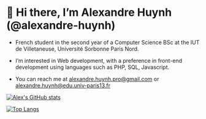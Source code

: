<h1>👋 Hi there, I’m Alexandre Huynh (@alexandre-huynh)</h1>
  
- French student in the second year of a Computer Science BSc at the IUT de Villetaneuse, Université Sorbonne Paris Nord. 

- I’m interested in Web development, with a preference in front-end development using languages such as PHP, SQL, Javascript.
<!---
- 🌱 I’m currently learning ...
- 💞️ I’m looking to collaborate on ...
--->
- You can reach me at alexandre.huynh.pro@gmail.com or alexandre.huynh@edu.univ-paris13.fr

[![Alex's GitHub stats](https://github-readme-stats.vercel.app/api?username=alexandre-huynh)](https://github.com/alexandre-huynh/github-readme-stats)


<!-- My languages -->
[![Top Langs](https://github-readme-stats.vercel.app/api/top-langs/?username=alexandre-huynh&hide=jupyter%20notebook)](https://github.com/alexandre-huynh/github-readme-stats)

<!--
<img align="center" src="https://github-readme-stats.vercel.app/api/top-langs/?username=alexandre-huynh&hide=jupyter%20notebook" />
-->
<!---
alexandre-huynh/alexandre-huynh is a ✨ special ✨ repository because its `README.md` (this file) appears on your GitHub profile.
You can click the Preview link to take a look at your changes.
--->
